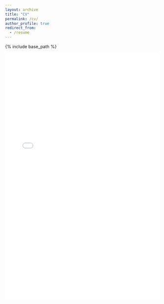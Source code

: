 ```yaml
---
layout: archive
title: "CV"
permalink: /cv/
author_profile: true
redirect_from:
  - /resume
---
```


{% include base_path %}

<embed src="../files/vibhhu_cv.pdf" type="application/pdf" width="100%" height="800px" />
